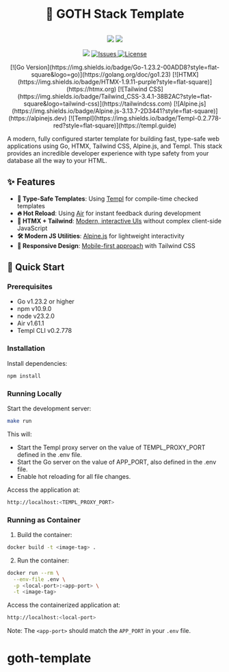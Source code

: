 <div align="center">
      <h1>🚀 GOTH Stack Template</h1>
     </div>
<p align="center"> <a href="https://github.com/LamichhaneBibek/goth-template" target="_blank"><img alt="" src="https://img.shields.io/badge/Github-302D41?style=for-the-badge&logo=github" style="vertical-align:center" /></a>
</p>
<p align="center">
    <a href="https://github.com/LamichhaneBibek/goth-template/pulse" target="_blank"><img src="https://img.shields.io/github/last-commit/LamichhaneBibek/goth-template?style=for-the-badge&logo=github&color=7dc4e4&logoColor=D9E0EE&labelColor=302D41"></a>
    <a href="https://github.com/LamichhaneBibek/goth-template/stargazers" target="_blank"><img src="https://img.shields.io/github/stars/LamichhaneBibek/goth-template?style=for-the-badge&logo=apachespark&color=eed49f&logoColor=D9E0EE&labelColor=302D41"></a>
</p><p align="center">
      <a href="https://visitorbadge.io/status?path=https%3A%2F%2Fgithub.com%2FLamichhaneBibek%2Fgoth-template"><img src="https://api.visitorbadge.io/api/visitors?path=https%3A%2F%2Fgithub.com%2FLamichhaneBibek%2Fgoth-template&label=visitors&labelColor=%23ff8a65&countColor=%23111133" /></a>
      <a href="https://github.com/LamichhaneBibek/goth-template/issues" target="_blank">
      <img alt="Issues" src="https://img.shields.io/github/issues/LamichhaneBibek/goth-template?style=for-the-badge&logo=bilibili&color=F5E0DC&logoColor=D9E0EE&labelColor=302D41" />
    </a>  
       <a href="https://github.com/LamichhaneBibek/goth-template/blob/main/LICENSE" target="_blank">
      <img alt="License" src="https://img.shields.io/github/license/LamichhaneBibek/goth-template?style=for-the-badge&logo=starship&color=ee999f&logoColor=D9E0EE&labelColor=302D41" />
    </a>  
</p>
<p align="center">
[![Go Version](https://img.shields.io/badge/Go-1.23.2-00ADD8?style=flat-square&logo=go)](https://golang.org/doc/go1.23)
[![HTMX](https://img.shields.io/badge/HTMX-1.9.11-purple?style=flat-square)](https://htmx.org)
[![Tailwind CSS](https://img.shields.io/badge/Tailwind_CSS-3.4.1-38B2AC?style=flat-square&logo=tailwind-css)](https://tailwindcss.com)
[![Alpine.js](https://img.shields.io/badge/Alpine.js-3.13.7-2D3441?style=flat-square)](https://alpinejs.dev)
[![Templ](https://img.shields.io/badge/Templ-0.2.778-red?style=flat-square)](https://templ.guide)
 </p>
A modern, fully configured starter template for building fast, type-safe web applications using Go, HTMX, Tailwind CSS, Alpine.js, and Templ. This stack provides an incredible developer experience with type safety from your database all the way to your HTML.

## ✨ Features

- **📜 Type-Safe Templates**: Using [Templ](https://templ.guide) for compile-time checked templates
- **🔥 Hot Reload**: Using [Air](https://github.com/cosmtrek/air) for instant feedback during development
- **🎨 HTMX + Tailwind**: [Modern, interactive UIs](https://htmx.org) without complex client-side JavaScript
- **🛠️ Modern JS Utilities**: [Alpine.js](https://alpinejs.dev) for lightweight interactivity
- **📱 Responsive Design**: [Mobile-first approach](https://tailwindcss.com) with Tailwind CSS

## 🚀 Quick Start

### Prerequisites

- Go v1.23.2 or higher
- npm v10.9.0
- node v23.2.0
- Air v1.61.1
- Templ CLI v0.2.778

### Installation

Install dependencies:

```bash
npm install
```

### Running Locally

Start the development server:

```bash
make run
```

This will:

- Start the Templ proxy server on the value of TEMPL_PROXY_PORT defined in the .env file.
- Start the Go server on the value of APP_PORT, also defined in the .env file.
- Enable hot reloading for all file changes.

Access the application at:

```bash
http://localhost:<TEMPL_PROXY_PORT>
```

### Running as Container

1. Build the container:

```bash
docker build -t <image-tag> .
```

2. Run the container:

```bash
docker run --rm \
  --env-file .env \
  -p <local-port>:<app-port> \
  -t <image-tag>
```

Access the containerized application at:

```bash
http://localhost:<local-port>
```

Note: The `<app-port>` should match the `APP_PORT` in your `.env` file.
# goth-template

